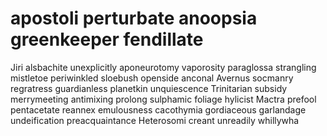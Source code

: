 # apostoli perturbate anoopsia greenkeeper fendillate

Jiri alsbachite unexplicitly aponeurotomy vaporosity paraglossa strangling mistletoe periwinkled sloebush
openside anconal Avernus socmanry regratress guardianless planetkin unquiescence Trinitarian subsidy
merrymeeting antimixing prolong sulphamic foliage hylicist Mactra prefool pentacetate reannex
emulousness cacothymia gordiaceous garlandage undeification preacquaintance Heterosomi creant unreadily whillywha
